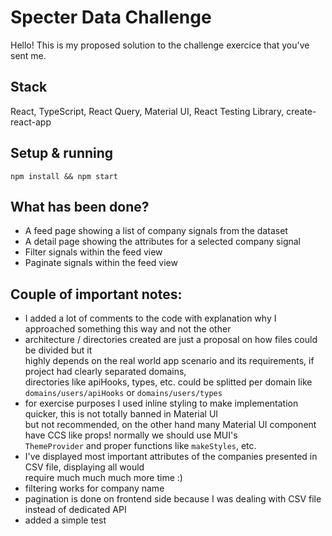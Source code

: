 # Specter Data Challenge

Hello! This is my proposed solution to the challenge exercice that you've sent me. 

## Stack

React, TypeScript, React Query, Material UI, React Testing Library, create-react-app

## Setup & running

`npm install && npm start`

## What has been done?
- A feed page showing a list of company signals from the dataset
- A detail page showing the attributes for a selected company signal
- Filter signals within the feed view
- Paginate signals within the feed view

## Couple of important notes:
- I added a lot of comments to the code with explanation why I approached something this way and not the other
- architecture / directories created are just a proposal on how files could be divided but it\
highly depends on the real world app scenario and its requirements, if project had clearly separated domains,\
directories like apiHooks, types, etc. could be splitted per domain like `domains/users/apiHooks` or `domains/users/types`
- for exercise purposes I used inline styling to make implementation quicker, this is not totally banned in Material UI\
but not recommended, on the other hand many Material UI component have CCS like props! normally we should use MUI's\
`ThemeProvider` and proper functions like `makeStyles`, etc.
- I've displayed most important attributes of the companies presented in CSV file, displaying all would\
require much much much more time :)
- filtering works for company name
- pagination is done on frontend side because I was dealing with CSV file instead of dedicated API
- added a simple test
